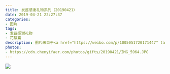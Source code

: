 ```yaml
---
title: 发酱感谢礼物系列（20190421）
date: 2019-04-21 22:27:37
categories:
- 图片
tags:
- 发酱感谢礼物
- 花絮篇
description: 图片来自于<a href="https://weibo.com/p/1005051720171447" target="_blank">quanmmmmm</a><br/> “在北工大唱歌的那次，结束之后有个很帅的女生送了我这两个杯子，还很酷地说：“你平时用的杯子太丑了，以后用我送的这个好了”。 这两个很精致的杯子据说底部放的金箔，细心的同学可能会发现两只杯子底部的颜色有轻微不同，有一只颜色稍微深一些。那是因为有一次我把这个杯子放进了微波炉加热，结果听到了噼里啪啦的声音和小闪光，赶紧拿出来，看到底部就有点轻微发黑了……🐶🐶”
photos: 
- https://cdn.chenyifaer.com/photos/gifts/20190421/IMG_5964.JPG
---
```


![](https://cdn.chenyifaer.com/photos/gifts/20190421/IMG_5965.JPG)
